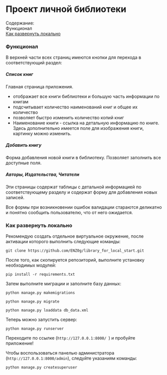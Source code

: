 # Проект личной библиотеки

Содержание:  
Функционал  
[Как развернуть локально](#как-развернуть-локально)

### Функционал

В верхней части всех страниц имеются кнопки для перехода
в соответствующий раздел: 

##### Список книг
Главная страница приложения.
- отображает все книги библиотеки
и большую часть информации по книгам
- подсчитывает количество наименований книг и общее их количество
- позволяет быстро изменить количество копий книг
- Наименование книги - ссылка на детальную информацию по книге.
Здесь дополнительно имеется поле для изображения книги,
 картинку можно изменить.
 
##### Добавить книгу
Форма добавления новой книги в библиотеку.
Позволяет заполнить все доступные поля.

##### Авторы, Издательства, Читатели
Эти страницы содержат таблицы с детальной информацией по
соответствующему разделу и содержат форму для добавления
новых записей.

Все формы при возникновении ошибок валидации стараются
деликатно и понятно сообщить пользователю, что от него
ожидается.

### Как развернуть локально

Рекомендую создать отдельное виртуальное окружение,
после активации которого выполнить следующие команды:  

`git clone https://github.com/ENZ0g/library_for_local_start.git`  
  
После того, как скопируется репозиторий, выполните установку
необходимых модулей:  

`pip install -r requirements.txt`

Затем выполните миграции и заполните базу данных:  

`python manage.py makemigrations`  

`python manage.py migrate`  

`python manage.py loaddata db_data.xml`

Теперь можно запустить сервер:  

`python manage.py runserver`

Переходите по ссылке (`http://127.0.0.1:8000/
`) и пробуйте приложение!

Чтобы воспользоваться панелью администратора
(`http://127.0.0.1:8000/admin`), следуйте
указаниям команды:  

`python manage.py createsuperuser`  

